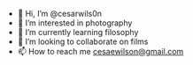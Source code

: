 - 👋 Hi, I’m @cesarwils0n
- 👀 I’m interested in photography
- 🌱 I’m currently learning filosophy
- 💞️ I’m looking to collaborate on films
- 📫 How to reach me cesaewilson@gmail.com

<!---
cesarwils0n/cesarwils0n is a ✨ special ✨ repository because its `README.md` (this file) appears on your GitHub profile.
You can click the Preview link to take a look at your changes.
--->

